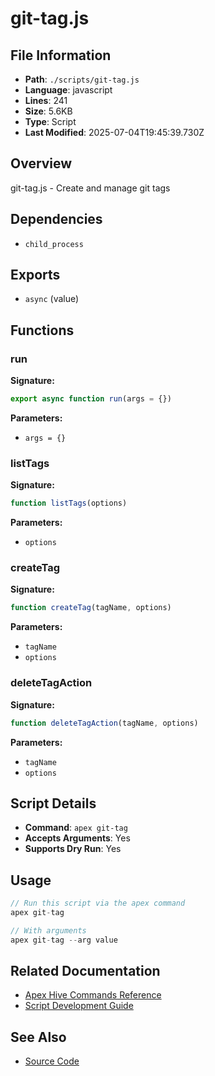 # git-tag.js

## File Information

- **Path**: `./scripts/git-tag.js`
- **Language**: javascript
- **Lines**: 241
- **Size**: 5.6KB
- **Type**: Script
- **Last Modified**: 2025-07-04T19:45:39.730Z

## Overview

git-tag.js - Create and manage git tags

## Dependencies

- `child_process`

## Exports

- `async` (value)

## Functions

### run

**Signature:**
```javascript
export async function run(args = {})
```

**Parameters:**
- `args = {}`

### listTags

**Signature:**
```javascript
function listTags(options)
```

**Parameters:**
- `options`

### createTag

**Signature:**
```javascript
function createTag(tagName, options)
```

**Parameters:**
- `tagName`
- `options`

### deleteTagAction

**Signature:**
```javascript
function deleteTagAction(tagName, options)
```

**Parameters:**
- `tagName`
- `options`

## Script Details

- **Command**: `apex git-tag`
- **Accepts Arguments**: Yes
- **Supports Dry Run**: Yes

## Usage

```javascript
// Run this script via the apex command
apex git-tag

// With arguments
apex git-tag --arg value
```

## Related Documentation

- [Apex Hive Commands Reference](../architecture/reference/commands/)
- [Script Development Guide](../development/scripts/)

## See Also

- [Source Code](./scripts/git-tag.js)
